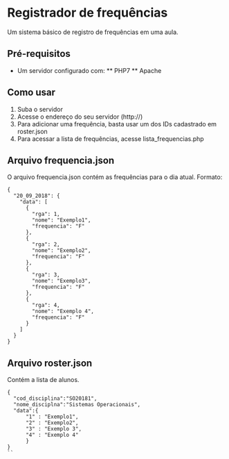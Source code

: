 # Registrador de frequências
Um sistema básico de registro de frequências em uma aula.

## Pré-requisitos
* Um servidor configurado com:
** PHP7
** Apache

## Como usar
1. Suba o servidor
2. Acesse o endereço do seu servidor (http://<ip>)
3. Para adicionar uma frequência, basta usar um dos IDs cadastrado em roster.json
4. Para acessar a lista de frequências, acesse lista_frequencias.php

## Arquivo frequencia.json
O arquivo frequencia.json contém as frequências para o dia atual.
Formato: 

```
{
  "20_09_2018": {
    "data": [
      {
        "rga": 1,
        "nome": "Exemplo1",
        "frequencia": "F"
      },
      {
        "rga": 2,
        "nome": "Exemplo2",
        "frequencia": "F"
      },
      {
        "rga": 3,
        "nome": "Exemplo3",
        "frequencia": "F"
      },
      {
        "rga": 4,
        "nome": "Exemplo 4",
        "frequencia": "F"
      }
    ]
  }
}
```

## Arquivo roster.json
Contém a lista de alunos.
```
{
  "cod_disciplina":"SO20181",
  "nome_disciplna":"Sistemas Operacionais",
  "data":{
      "1" : "Exemplo1",
      "2" : "Exemplo2",
      "3" : "Exemplo 3",
      "4" : "Exemplo 4"
      }
}
``
